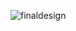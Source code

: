 ![finaldesign](https://user-images.githubusercontent.com/55937209/157327026-4dc697c6-1da0-4d06-80cb-591c6051768e.jpg)
